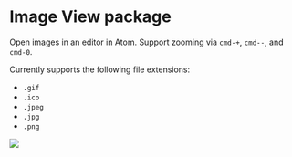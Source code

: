 # Image View package

Open images in an editor in Atom. Support zooming via `cmd-+`, `cmd--`, and
`cmd-0`.


Currently supports the following file extensions:

  * `.gif`
  * `.ico`
  * `.jpeg`
  * `.jpg`
  * `.png`

![](https://f.cloud.github.com/assets/671378/2241669/7df82fec-9cdc-11e3-992d-f19a7235ebda.png)
